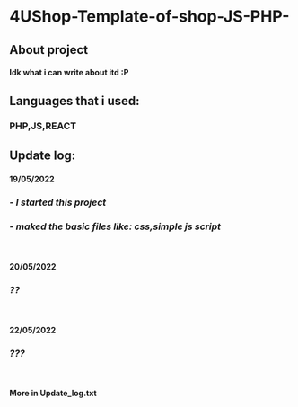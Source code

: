 # 4UShop-Template-of-shop-JS-PHP-

<h2>About project</h2>
<h4>Idk what i can write about itd :P</h4>


<h2>Languages that i used:<h3><b>PHP,JS,REACT</b></h3><h2/>


<b>Update log:</b>
<br/>
  <h4><b>19/05/2022</b></h4>
<h3><i>- I started this project</i></h3>
  <h3><i>- maked the basic files like: css,simple js script</i></h3>
  
  <br/>
  <h4><b>20/05/2022</b></h4>
<h3><i>??</i></h3>
  <br/>
  <h4><b>22/05/2022</b></h4>
<h3><i>???</i></h3>
  <br/>
  <h4><b>More in Update_log.txt</b></h4>

